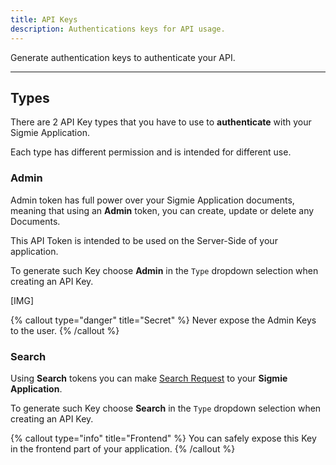 ```yaml
---
title: API Keys
description: Authentications keys for API usage.
---
```


Generate authentication keys to authenticate your API.

---

## Types

There are 2 API Key types that you have to use to **authenticate** with your
Sigmie Application.

Each type has different permission and is intended for different use.

### Admin

Admin token has full power over your Sigmie Application documents, meaning that using
an **Admin** token, you can create, update or delete any Documents.

This API Token is intended to be used on the Server-Side of your application.

To generate such Key choose **Admin** in the `Type` dropdown selection when
creating an API Key.

[IMG]

{% callout type="danger" title="Secret" %}
Never expose the Admin Keys to the user.
{% /callout %}

### Search

Using **Search** tokens you can make [Search Request](/docs/api/search) to your
**Sigmie Application**.

To generate such Key choose **Search** in the `Type` dropdown selection when
creating an API Key.

{% callout type="info" title="Frontend" %}
You can safely expose this Key in the frontend part of
your application.
{% /callout %}
